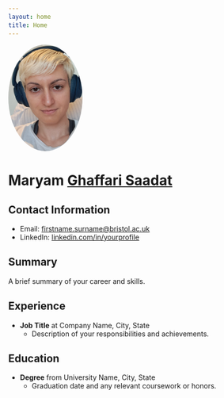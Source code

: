 ```yaml
---
layout: home
title: Home
---
```


<img src="/MGS.png" alt="Profile Photo" style="width: 150px; border-radius: 50%;">

# Maryam <u>Ghaffari Saadat</u>
## Contact Information
- Email: firstname.surname@bristol.ac.uk
- LinkedIn: [linkedin.com/in/yourprofile](https://www.linkedin.com/in/maryam-ghaffari-saadat-68b1745/)

## Summary
A brief summary of your career and skills.

## Experience
- **Job Title** at Company Name, City, State
  - Description of your responsibilities and achievements.

## Education
- **Degree** from University Name, City, State
  - Graduation date and any relevant coursework or honors.
